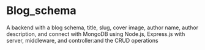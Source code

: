 # Blog_schema
A backend with a blog schema, title, slug, cover image, author name, author description, and connect with MongoDB using Node.js,  Express.js with server, middleware, and controller:and the CRUD operations

